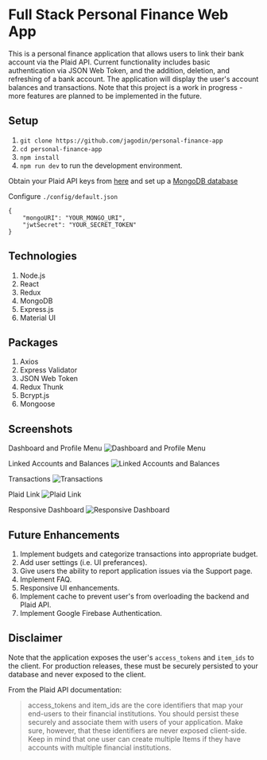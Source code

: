 # Full Stack Personal Finance Web App

This is a personal finance application that allows users to link their bank account via the Plaid API. Current functionality includes basic authentication via JSON Web Token, and the addition, deletion, and refreshing of a bank account. The application will display the user's account balances and transactions. Note that this project is a work in progress - more features are planned to be implemented in the future.

## Setup

1. `git clone https://github.com/jagodin/personal-finance-app`
2. `cd personal-finance-app`
3. `npm install`
4. `npm run dev` to run the development environment.

Obtain your Plaid API keys from [here](https://dashboard.plaid.com/signup) and set up a [MongoDB database](https://www.mongodb.com/download-center)

Configure `./config/default.json`

```
{
    "mongoURI": "YOUR_MONGO_URI",
    "jwtSecret": "YOUR_SECRET_TOKEN"
}
```

## Technologies

1. Node.js
2. React
3. Redux
4. MongoDB
5. Express.js
6. Material UI

## Packages

1. Axios
2. Express Validator
3. JSON Web Token
4. Redux Thunk
5. Bcrypt.js
6. Mongoose

## Screenshots

Dashboard and Profile Menu
![Dashboard and Profile Menu](https://user-images.githubusercontent.com/17988743/72690028-09d40380-3ae6-11ea-8478-9d65f0d08dcb.JPG)

Linked Accounts and Balances
![Linked Accounts and Balances](https://user-images.githubusercontent.com/17988743/72690034-26703b80-3ae6-11ea-8d82-cd152aeba8f7.JPG)

Transactions
![Transactions](https://user-images.githubusercontent.com/17988743/72690047-3e47bf80-3ae6-11ea-920e-23ef0e32081e.JPG)

Plaid Link
![Plaid Link](https://user-images.githubusercontent.com/17988743/72690044-2e2fe000-3ae6-11ea-8592-563974a0230a.JPG)

Responsive Dashboard
![Responsive Dashboard](https://user-images.githubusercontent.com/17988743/72690045-3556ee00-3ae6-11ea-861d-b6ca09cffb90.JPG)

## Future Enhancements

1. Implement budgets and categorize transactions into appropriate budget.
2. Add user settings (i.e. UI preferances).
3. Give users the ability to report application issues via the Support page.
4. Implement FAQ.
5. Responsive UI enhancements.
6. Implement cache to prevent user's from overloading the backend and Plaid API.
7. Implement Google Firebase Authentication.

## Disclaimer

Note that the application exposes the user's `access_tokens` and `item_ids` to the client. For production releases, these must be securely persisted to your database and never exposed to the client.

From the Plaid API documentation:

> access_tokens and item_ids are the core identifiers that map your end-users to their financial institutions. You should persist these securely and associate them with users of your application. Make sure, however, that these identifiers are never exposed client-side. Keep in mind that one user can create multiple Items if they have accounts with multiple financial institutions.
